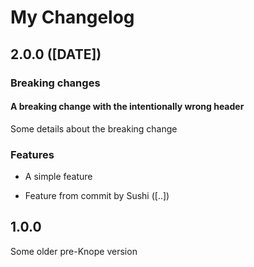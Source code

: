 # My Changelog

## 2.0.0 ([DATE])

### Breaking changes

#### A breaking change with the intentionally wrong header

Some details about the breaking change

### Features

- A simple feature
* Feature from commit by Sushi ([..])

## 1.0.0

Some older pre-Knope version
